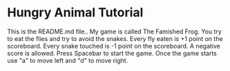 # Hungry Animal Tutorial
This is the README.md file..
My game is called The Famished Frog.
You try to eat the flies and try to avoid the snakes.
Every fly eaten is +1 point on the scoreboard.
Every snake touched is -1 point on the scoreboard.
A negative score is allowed.
Press Spacebar to start the game.
Once the game starts use "a" to move left and "d" to move right.
